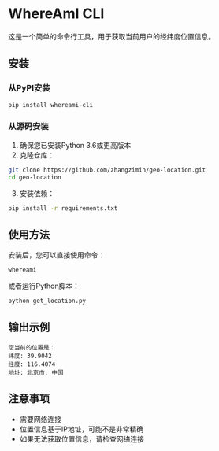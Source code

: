 # WhereAmI CLI

这是一个简单的命令行工具，用于获取当前用户的经纬度位置信息。

## 安装

### 从PyPI安装
```bash
pip install whereami-cli
```

### 从源码安装
1. 确保您已安装Python 3.6或更高版本
2. 克隆仓库：
```bash
git clone https://github.com/zhangzimin/geo-location.git
cd geo-location
```
3. 安装依赖：
```bash
pip install -r requirements.txt
```

## 使用方法

安装后，您可以直接使用命令：
```bash
whereami
```

或者运行Python脚本：
```bash
python get_location.py
```

## 输出示例

```
您当前的位置是：
纬度: 39.9042
经度: 116.4074
地址: 北京市, 中国
```

## 注意事项

- 需要网络连接
- 位置信息基于IP地址，可能不是非常精确
- 如果无法获取位置信息，请检查网络连接 